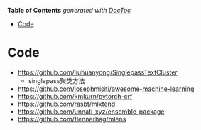 <!-- START doctoc generated TOC please keep comment here to allow auto update -->
<!-- DON'T EDIT THIS SECTION, INSTEAD RE-RUN doctoc TO UPDATE -->
**Table of Contents**  *generated with [DocToc](https://github.com/thlorenz/doctoc)*

- [Code](#code)

<!-- END doctoc generated TOC please keep comment here to allow auto update -->


# Code

- https://github.com/liuhuanyong/SinglepassTextCluster
  - singlepass聚类方法
- https://github.com/josephmisiti/awesome-machine-learning
- https://github.com/kmkurn/pytorch-crf
- https://github.com/rasbt/mlxtend
- https://github.com/unnati-xyz/ensemble-package
- https://github.com/flennerhag/mlens



